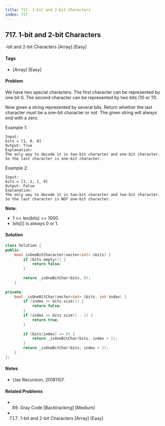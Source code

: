 ```yaml
---
title: 717. 1-bit and 2-bit Characters
index: 717
---
```


## 717. 1-bit and 2-bit Characters
-bit and 2-bit Characters [Array] [Easy]

#### Tags
- [Array] [Easy]

#### Problem
We have two special characters. The first character can be represented by one bit 0. The second character can be represented by two bits (10 or 11).

Now given a string represented by several bits. Return whether the last character must be a one-bit character or not. The given string will always end with a zero.

Example 1:

    Input: 
    bits = [1, 0, 0]
    Output: True
    Explanation: 
    The only way to decode it is two-bit character and one-bit character. So the last character is one-bit character.

Example 2:

    Input: 
    bits = [1, 1, 1, 0]
    Output: False
    Explanation: 
    The only way to decode it is two-bit character and two-bit character. So the last character is NOT one-bit character.

**Note**:

- 1 <= len(bits) <= 1000.
- bits[i] is always 0 or 1.

#### Solution
``` C++
class Solution {
public:
    bool isOneBitCharacter(vector<int> &bits) {
        if (bits.empty()) {
            return false;
        }
        
        return _isOneBitChar(bits, 0);
    }
    
private:
    bool _isOneBitChar(vector<int> &bits, int index) {
        if (index >= bits.size()) {
            return false;
        }
        if (index == bits.size() - 1) {
            return true;
        }
        
        if (bits[index] == 0) {
            return _isOneBitChar(bits, index + 1);
        }
        return _isOneBitChar(bits, index + 2);
    }
};
```

#### Notes
- Use Recursion, 20181107.

#### Related Problems
- 89. Gray Code [Backtracking] [Medium]
- 717. 1-bit and 2-bit Characters [Array] [Easy]
